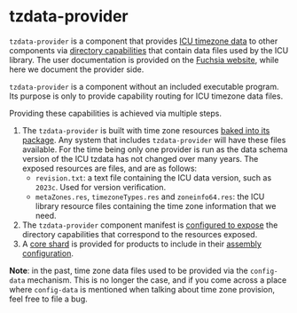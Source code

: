 # tzdata-provider

`tzdata-provider` is a component that provides [ICU timezone data][icu-data]
to other components via [directory capabilities][directory-capability]
that contain data files used by the ICU library. The user documentation
is provided on the [Fuchsia website][icu-data], while here we document the
provider side.

`tzdata-provider` is a component without an included executable program. Its
purpose is only to provide capability routing for ICU timezone data files.

Providing these capabilities is achieved via multiple steps.

1. The `tzdata-provider` is built with time zone resources [baked into its
   package][1]. Any system that includes `tzdata-provider` will have these
   files available. For the time being only one provider is run as the data
   schema version of the ICU tzdata has not changed over many years. The
   exposed resources are files, and are as follows:
      * `revision.txt`: a text file containing the ICU data version, such as
        `2023c`. Used for version verification.
      * `metaZones.res`, `timezoneTypes.res` and `zoneinfo64.res`: the ICU
        library resource files containing the time zone information that we
        need.
2. The `tzdata-provider` component manifest is [configured to expose][2] the
   directory capabilities that correspond to the resources exposed.
3. A [core shard][cs] is provided for products to include in their [assembly
   configuration][ac].

**Note**: in the past, time zone data files used to be provided via the
`config-data` mechanism. This is no longer the case, and if you come across a
place where `config-data` is mentioned when talking about time zone provision,
feel free to file a bug.

[icu-data]: /docs/development/internationalization/icu_data.md
[directory-capability]: /docs/concepts/components/v2/capabilities/directory.md
[1]: https://cs.opensource.google/fuchsia/fuchsia/+/main:src/intl/tzdata_provider/BUILD.gn;l=24;drc=45f3d3be4e5cb08803335fec520f04d1e24441ba
[2]: https://cs.opensource.google/fuchsia/fuchsia/+/main:src/intl/tzdata_provider/meta/tzdata_provider.cml;l=1;drc=70a76aef047b999d3f3ce08f282cfb42f8dc8019
[cs]: https://cs.opensource.google/fuchsia/fuchsia/+/main:src/intl/tzdata_provider/meta/tzdata_provider.core_shard.cml
[ac]: https://source.corp.google.com/h/turquoise-internal/turquoise/+/main:bundles/assembly/BUILD.gn;l=1414;drc=f07441f4bce3627a03cfbba9491fb43afcc47269
